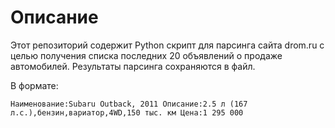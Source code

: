 # Описание

Этот репозиторий содержит Python скрипт для парсинга сайта drom.ru с целью получения списка последних 20 объявлений о продаже автомобилей. Результаты парсинга сохраняются в файл.

В формате:
```
Наименование:Subaru Outback, 2011 Описание:2.5 л (167 л.с.),бензин,вариатор,4WD,150 тыс. км Цена:1 295 000 
```